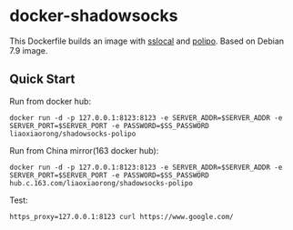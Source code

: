 docker-shadowsocks
==================

This Dockerfile builds an image with [sslocal](https://github.com/shadowsocks/shadowsocks) and [polipo](https://github.com/jech/polipo). Based on Debian 7.9 image.

Quick Start
-----------

Run from docker hub:

    docker run -d -p 127.0.0.1:8123:8123 -e SERVER_ADDR=$SERVER_ADDR -e SERVER_PORT=$SERVER_PORT -e PASSWORD=$SS_PASSWORD liaoxiaorong/shadowsocks-polipo

Run from China mirror(163 docker hub):

    docker run -d -p 127.0.0.1:8123:8123 -e SERVER_ADDR=$SERVER_ADDR -e SERVER_PORT=$SERVER_PORT -e PASSWORD=$SS_PASSWORD hub.c.163.com/liaoxiaorong/shadowsocks-polipo

Test:

    https_proxy=127.0.0.1:8123 curl https://www.google.com/
